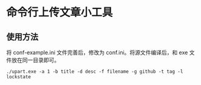 # 命令行上传文章小工具

## 使用方法

将 conf-example.ini 文件完善后，修改为 conf.ini。将源文件编译后，和 exe 文件放在同一目录即可。

```
./upart.exe -a 1 -b title -d desc -f filename -g github -t tag -l lockstate
```
